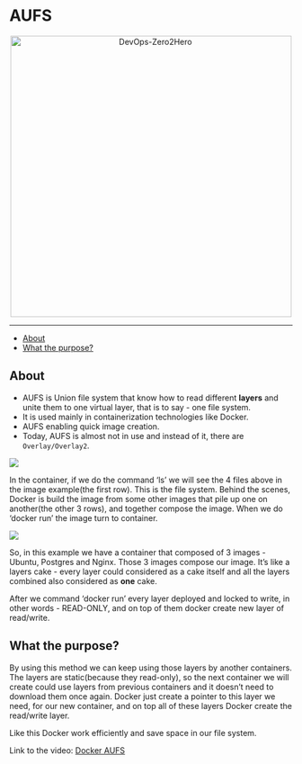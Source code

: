 <!-- omit in toc -->
# AUFS


<div align="center">
  <img src="/resources/images/cover-rounded.png" alt="DevOps-Zero2Hero" width="500">
</div>

---

- [About](#about)
- [What the purpose?](#what-the-purpose)

## About

- AUFS is Union file system that know how to read different **layers** and unite them to one virtual layer, that is to say - one file system. 
- It is used mainly in containerization technologies like Docker. 
- AUFS enabling quick image creation.
- Today, AUFS is almost not in use and instead of it, there are `Overlay/Overlay2`.

![](../../resources/images/aufs-example.png)

In the container, if we do the command ‘ls’ we will see the 4 files above in the 
image example(the first row). This is the file system. 
Behind the scenes, Docker is build the image from some other images that pile up 
one on another(the other 3 rows), and together compose the image. 
When we do ‘docker run’ the image turn to container.

![](/resources/images/image-example.png)

So, in this example we have a container that composed of 3 images - Ubuntu, Postgres and Nginx. 
Those 3 images compose our image. It’s like a layers cake - every layer could considered as a cake 
itself and all the layers combined also considered as **one** cake.

After we command ‘docker run’ every layer deployed and locked to write, in other words - READ-ONLY, 
and on top of them docker create new layer of read/write. 

## What the purpose?
By using this method we can keep using those layers by another containers. 
The layers are static(because they read-only), so the next container we will create could use layers 
from previous containers and it doesn’t need to download them once again. 
Docker just create a pointer to this layer we need, for our new container, 
and on top all of these layers Docker create the read/write layer.

Like this Docker work efficiently and save space in our file system.

Link to the video: [Docker AUFS](https://www.youtube.com/watch?v=wuC2NsA_Syk)





